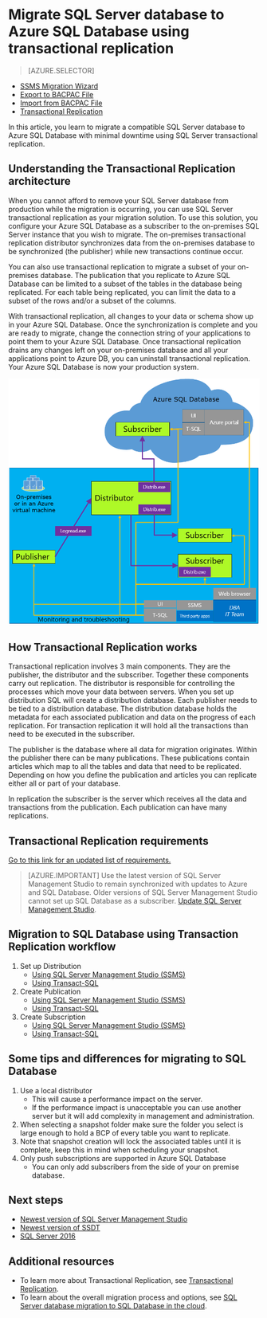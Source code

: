 <properties
    pageTitle="Migrate to SQL Database using transactional replication | Azure"
    description="Azure SQL Database, database migration, import database, transactional replication"
    services="sql-database"
    documentationcenter=""
    author="jognanay"
    manager="jhubbard"
    editor="" />
<tags
    ms.assetid="eebdd725-833d-4151-9b2b-a0303f39e30f"
    ms.service="sql-database"
    ms.custom="migrate and move"
    ms.devlang="NA"
    ms.topic="article"
    ms.tgt_pltfrm="NA"
    ms.workload="sqldb-migrate"
    ms.date="12/09/2016"
    wacn.date=""
    ms.author="carlrab; jognanay;" />

# Migrate SQL Server database to Azure SQL Database using transactional replication

> [AZURE.SELECTOR]
- [SSMS Migration Wizard](/documentation/articles/sql-database-cloud-migrate-compatible-using-ssms-migration-wizard/)
- [Export to BACPAC File](/documentation/articles/sql-database-cloud-migrate-compatible-export-bacpac-ssms/)
- [Import from BACPAC File](/documentation/articles/sql-database-cloud-migrate-compatible-import-bacpac-ssms/)
- [Transactional Replication](/documentation/articles/sql-database-cloud-migrate-compatible-using-transactional-replication/)

In this article, you learn to migrate a compatible SQL Server database to Azure SQL Database with minimal downtime using SQL Server transactional replication.

## Understanding the Transactional Replication architecture
When you cannot afford to remove your SQL Server database from production while the migration is occurring, you can use SQL Server transactional replication as your migration solution. To use this solution, you configure your Azure SQL Database as a subscriber to the on-premises SQL Server instance that you wish to migrate. The on-premises transactional replication distributor synchronizes data from the on-premises database to be synchronized (the publisher) while new transactions continue occur. 

You can also use transactional replication to migrate a subset of your on-premises database. The publication that you replicate to Azure SQL Database can be limited to a subset of the tables in the database being replicated. For each table being replicated, you can limit the data to a subset of the rows and/or a subset of the columns.

With transactional replication, all changes to your data or schema show up in your Azure SQL Database. Once the synchronization is complete and you are ready to migrate, change the connection string of your applications to point them to your Azure SQL Database. Once transactional replication drains any changes left on your on-premises database and all your applications point to Azure DB, you can uninstall transactional replication. Your Azure SQL Database is now your production system.

 ![SeedCloudTR diagram](./media/sql-database-cloud-migrate/SeedCloudTR.png)

## How Transactional Replication works

Transactional replication involves 3 main components. They are the publisher, the distributor and the subscriber. Together these components carry out replication. 
The distributor is responsible for controlling the processes which move your data between servers. When you set up distribution SQL will create a distribution database. Each publisher needs to be tied to a distribution database. The distribution database holds the metadata for each associated publication and data on the progress of each replication. For transaction replication it will hold all the transactions than need to be executed in the subscriber.

The publisher is the database where all data for migration originates. Within the publisher there can be many publications. These publications contain articles which map to all the tables and data that need to be replicated. Depending on how you define the publication and articles you can replicate either all or part of your database. 

In replication the subscriber is the server which receives all the data and transactions from the publication. Each publication can have many replications.

## Transactional Replication requirements
[Go to this link for an updated list of requirements.](https://msdn.microsoft.com/zh-cn/library/mt589530.aspx)
> [AZURE.IMPORTANT]
> Use the latest version of SQL Server Management Studio to remain synchronized with updates to Azure and SQL Database. Older versions of SQL Server Management Studio cannot set up SQL Database as a subscriber. [Update SQL Server Management Studio](https://msdn.microsoft.com/zh-cn/library/mt238290.aspx).
> 

## Migration to SQL Database using Transaction Replication workflow

1. Set up Distribution
   -  [Using SQL Server Management Studio (SSMS)](https://msdn.microsoft.com/zh-cn/library/ms151192.aspx#Anchor_1)
   -  [Using Transact-SQL](https://msdn.microsoft.com/zh-cn/library/ms151192.aspx#Anchor_2)
2. Create Publication
   -  [Using SQL Server Management Studio (SSMS)](https://msdn.microsoft.com/zh-cn/library/ms151160.aspx#Anchor_1)
   -  [Using Transact-SQL](https://msdn.microsoft.com/zh-cn/library/ms151160.aspx#Anchor_2)
3. Create Subscription
   -  [Using SQL Server Management Studio (SSMS)](https://msdn.microsoft.com/zh-cn/library/ms152566.aspx#Anchor_0)
   -  [Using Transact-SQL](https://msdn.microsoft.com/zh-cn/library/ms152566.aspx#Anchor_1)

## Some tips and differences for migrating to SQL Database

1. Use a local distributor 
   - This will cause a performance impact on the server. 
   - If the performance impact is unacceptable you can use another server but it will add complexity in management and administration.
2. When selecting a snapshot folder make sure the folder you select is large enough to hold a BCP of every table you want to replicate. 
3. Note that snapshot creation will lock the associated tables until it is complete, keep this in mind when scheduling your snapshot. 
4. Only push subscriptions are supported in Azure SQL Database
   - You can only add subscribers from the side of your on premise database.

## Next steps

- [Newest version of SQL Server Management Studio](https://msdn.microsoft.com/zh-cn/library/mt238290.aspx)
- [Newest version of SSDT](https://msdn.microsoft.com/zh-cn/library/mt204009.aspx)
- [SQL Server 2016 ](https://www.microsoft.com/en-us/cloud-platform/sql-server)

## Additional resources
* To learn more about Transactional Replication, see [Transactional Replication](https://msdn.microsoft.com/zh-cn/library/mt589530.aspx).
* To learn about the overall migration process and options, see [SQL Server database migration to SQL Database in the cloud](/documentation/articles/sql-database-cloud-migrate/).
